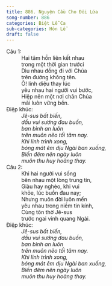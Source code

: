 ```yaml
---
title: 886. Nguyện Cầu Cho Đôi Lứa
song-number: 886
categories: Biệt Lễ Ca
sub-categories: Hôn Lễ
draft: false
---
```

<dl><dt>Câu 1:</dt><dd data-verse="1">Hai tâm hồn liên kết nhau <br/>trong một thời gian trướci <br/>Dìu nhau đồng đi với Chúa <br/>trên đường không tên. <br/>Ô! linh diệu thay lúc <br/>yêu nhau hai người vui bước, <br/>Hiệp nên một nơi chân Chúa <br/>mãi luôn vững bền. </dd><dt>Điệp khúc:</dt><dd data-chorus="1"><em>Jê-sus bất biến, <br/>dầu vui sướng đau buồn, <br/>ban bình an luôn <br/>trên muôn nẽo tối tăm nay. <br/>Khi linh trình xong, <br/>bóng mát êm dịu Ngài ban xuống, <br/>Biến đêm nên ngày luôn <br/>muôn thu huy hoàng thay. </em></dd><dt>Câu 2:</dt><dd data-verse="2">Khi hai người vui sống <br/>bên nhau một lòng trung tín, <br/>Giàu hay nghèo, khi vui <br/>khỏe, lúc buồn đau nay; <br/>Nhưng muôn đời luôn mến <br/>yêu nhau trong niềm tin kính, <br/>Cùng tôn thờ Jê-sus <br/>trước ngai vinh quang Ngài. </dd><dt>Điệp khúc:</dt><dd data-chorus="1"><em>Jê-sus bất biến, <br/>dầu vui sướng đau buồn, <br/>ban bình an luôn <br/>trên muôn nẽo tối tăm nay. <br/>Khi linh trình xong, <br/>bóng mát êm dịu Ngài ban xuống, <br/>Biến đêm nên ngày luôn <br/>muôn thu huy hoàng thay. </em></dd></dl>